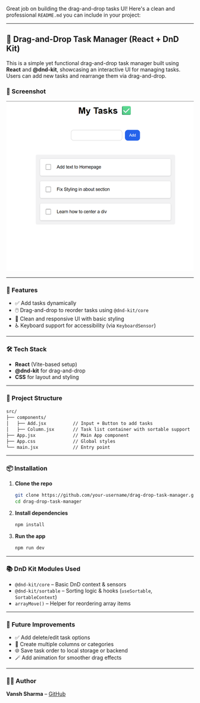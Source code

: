 Great job on building the drag-and-drop tasks UI! Here's a clean and professional `README.md` you can include in your project:

---

## 🧩 Drag-and-Drop Task Manager (React + DnD Kit)

This is a simple yet functional drag-and-drop task manager built using **React** and **@dnd-kit**, showcasing an interactive UI for managing tasks. Users can add new tasks and rearrange them via drag-and-drop.

### 📸 Screenshot

![Task Manager Screenshot](./Screenshot%202025-05-12%20164152.png)


---

### 🚀 Features

* ✅ Add tasks dynamically
* 🖱️ Drag-and-drop to reorder tasks using `@dnd-kit/core`
* 🎨 Clean and responsive UI with basic styling
* ♿️ Keyboard support for accessibility (via `KeyboardSensor`)

---

### 🛠️ Tech Stack

* **React** (Vite-based setup)
* **@dnd-kit** for drag-and-drop
* **CSS** for layout and styling

---

### 📁 Project Structure

```
src/
├── components/
│   ├── Add.jsx          // Input + Button to add tasks
│   ├── Column.jsx       // Task list container with sortable support
├── App.jsx              // Main App component
├── App.css              // Global styles
└── main.jsx             // Entry point
```

---

### 📦 Installation

1. **Clone the repo**

   ```bash
   git clone https://github.com/your-username/drag-drop-task-manager.git
   cd drag-drop-task-manager
   ```

2. **Install dependencies**

   ```bash
   npm install
   ```

3. **Run the app**

   ```bash
   npm run dev
   ```

---

### 📚 DnD Kit Modules Used

* `@dnd-kit/core` – Basic DnD context & sensors
* `@dnd-kit/sortable` – Sorting logic & hooks (`useSortable`, `SortableContext`)
* `arrayMove()` – Helper for reordering array items

---

### 🔮 Future Improvements

* ✅ Add delete/edit task options
* 🧱 Create multiple columns or categories
* 🌐 Save task order to local storage or backend
* 🪄 Add animation for smoother drag effects

---


### 👨‍💻 Author

**Vansh Sharma** – [GitHub](https://github.com/vanshsharma69)
